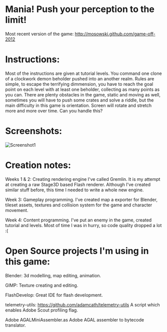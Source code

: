 Mania! Push your perception to the limit!
=========================================

Most recent version of the game:
http://mosowski.github.com/game-off-2012

Instructions:
=============

Most of the instructions are given at tutorial levels. You command one clone of a clockwork demon beholder pushed into an another realm. Rules are simple, to escape the terrifying dimmension, you have to reach the goal point on each level with at least one beholder, collecting as many points as you can. There are plenty obstacles in the game, static and moving as well, sometimes you will have to push some crates and solve a riddle, but the main difficulty in this game is orientation. Screen will rotate and stretch more and more over time. Can you handle this?

Screenshots:
============

![Screenshot1](https://raw.github.com/mosowski/game-off-2012/master/screenshots/level6.png)

Creation notes:
================

Weeks 1 & 2:
Creating rendering engine I've called Gremlin. It is my attempt at creating a raw Stage3D based Flash renderer. Although I've created similar stuff before, this time I needed to write a whole new engine.

Week 3:
Gameplay programming. I've created map a exporter for Blender, tileset assets, textures and collision system for the game and character movement.

Week 4:
Content programming. I've put an enemy in the game, created tutorial and levels. Most of time I was in hurry, so code quality dropped a lot :(


Open Source projects I'm using in this game:
============================================

Blender:
3d modelling, map editing, animation. 


GIMP:
Texture creating and editing.


FlashDevelop:
Great IDE for flash development.


telemetry-utils: https://github.com/adamcath/telemetry-utils
A script which enables Adobe Scout profiling flag.


Adobe AGALMiniAssembler.as
Adobe AGAL assembler to bytecode translator.

